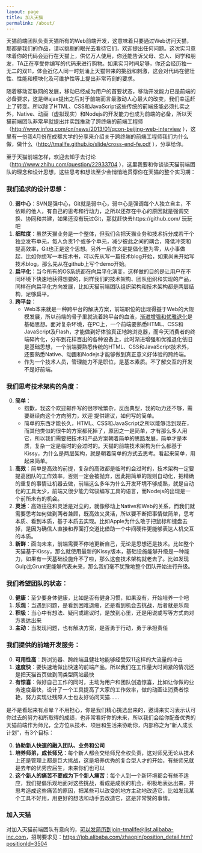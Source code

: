 ```yaml
---
layout: page
title: 加入天猫
permalink: /about/
---
```


天猫前端团队负责天猫所有的Web前端开发，这意味着只要通过Web访问天猫，那都是我们的作品，请以挑剔的眼光去看待它们，欢迎提出任何问题。这次实习意味着你的代码会运行在天猫上，供亿万人使用，你还能告诉父母、恋人、同学和朋友，TA正在享受你编写的代码来进行购物。如果实习时间足够，你还会经历独一无二的双11，体会近亿人同一时刻涌上天猫带来的挑战和刺激，这会对代码在健壮性、性能和模块化及可维护性等上提出非常苛刻的要求。

随着移动互联网的发展，移动已经成为用户的首要状态，移动开发能力已是前端的必备要求，这是继ajax提出之后对于前端而言最激动人心最大的改变，我们幸运赶上了转变。所以除了HTML、CSS和JavaScript这些传统的前端技能必须扎实之外，Native、动画（虚拟现实）和Nodejs的开发能力也成为前端的必备，所以天猫前端团队非常早就提出并实践推动了跨终端的前端工程师（http://www.infoq.com/cn/news/2013/01/qcon-beijing-web-interview ），这里有一份我4月份在成都大学的分享来介绍关于跨终端的前端工程师我们为什么做，做什么（http://tmallfe.github.io/slide/cross-end-fe.pdf ），分享给你。

至于天猫前端怎样，欢迎去知乎去讨论（http://www.zhihu.com/question/22933704 ），这里我要和你谈谈天猫前端团队的理念和设计思想，这些思考和想法至少会悄悄地贯穿你在天猫的整个实习期：

### 我们追求的设计思想：
0. **弱中心**：SVN是强中心，Git就是弱中心，弱中心是强调每个人独立自主，不依赖的他人，有自己的思考和行动力，之所以还存在中心的原因就是强调交换、协同和共建，如果还没有玩过Git，那就赶快去https://github.com/ 玩玩吧
0. **细粒度**：虽然天猫业务是一个整体，但我们会把天猫业务和技术拆分成若干个独立发布单元，每人负责1个或多个单元，减少彼此之间的耦合，降低冲突和提高效率，Git也正是这个思想。另外一层含义是提倡化整为零，从小事做起，比如你想写一本技术书，可以先从写一篇技术blog开始，如果尚未开始写技术blog，那么先从在github上写个demo开始。
0. **扁平化**：当今所有的OS系统都在向扁平化演变，这样做的目的是让用户在不同环境下快速地获得想要的，同样我们的技术架构、团队组织和实现的产品，同样在向扁平化方向发展，比如天猫前端团队组织架构和技术架构都是两层结构，足够扁平。
0. **跨平台**：
     *  Web本来就是一种跨平台的解决方案，前端职位的出现得益于Web的大规模发展，所以前端的骨子里就流着跨平台的血液，[渐进增强和优雅退化](http://ued.taobao.org/blog/2008/10/understanding-progressiveen-hancement-chs-translation/)是基础思想。面对复杂环境，在PC上，一个前端要熟悉HTML、CSS和JavaScript及Flash，才能做到好体验真正地跨浏览器，而今天消费者的终端碎片化，分布到花样百出的各种设备上，此时渐进增强和优雅退化依旧是基础思想，一个前端要熟悉传统的HTML、CSS和JavaScript技术外，还要熟悉Native、动画和Nodejs才能够做到真正意义好体验的跨终端。
     * 作为一个技术人员，管理能力不是职位，是基本素质。不了解交互的开发不是好前端。

### 我们思考技术架构的角度：
0. **简单**：
    * 抱歉，我这个欢迎邮件写的很啰嗦繁杂，反面典型，我的功力还不够，需要继续向这个方向努力，欢迎    提供建议，如何写的简单。
    * 简单的东西才能长久，HTML、CSS和JavaScript之所以能够活到现在，而其他类似的很牛的方案都死掉了，原因之一是简单，才有那么多人用它，所以我们需要把技术和产品方案朝着简单的思路发展，简单才是本质，复杂一定是临时的会过时的。天猫的前端技术架构为什么都基于Kissy，为什么是两层架构，就是朝着简单的方式去思考。看起来简单，用起来简单。
0. **高效**：简单是高效的前提，复杂的高效都是临时的会过时的，技术架构一定要提高团队的工作效率，否则一定会被抛弃，因此把简单的规则自动化，把精确的重复的事情让机器去做，前端这么多年为什么开发环境不够成熟，就是自动化的工具太少，前端又很少能力驾驭编写工具的语言，而Nodejs的出现是一个前所未有的机会。
0. **灵活**：高效往往和灵活是对立的，就像移动上Native和Web的关系，而我们就需要思考如何做到两者兼顾，既高效又灵活，所以要不断把事情做简单，思考本质、看到本质，基于本质去实现。比如Apple为什么敢于把鼠标和键盘去掉，是因为确信人直接和界面打交道比借助一个中间硬件更能够表达人机交互的本质。
0. **新鲜**：面向未来，前端需要不停地更新自己，无论是思想还是技术。比如整个天猫基于Kissy，那么就使用最新的Kissy版本，基础设施能够升级是一种能力，如果有一天基础设施升不了啦，那么这套技术架构就老去了。比如发现Gulp比Grunt更能够代表未来，那么我们毫不犹豫地整个团队开始进行升级。

### 我们希望团队的状态：
0. **健康**：至少要身体健康，比如是否有健身习惯，如果没有，开始培养一个吧
0. **乐观**：当遇到问题，是看到困难退缩，还是看到机会去挑战，后者就是乐观
0. **积极**：当心中有想法、疑问或建议时，是放到心里，还是用说或写等方式向对方表达出来
0. **主动**：当发现问题，也有解决方案，是否勇于行动，勇于承担责任

### 我们提供的前端开发服务：
0. **可用性高**：跨浏览器、跨终端且健壮地能够经受双11这样的大流量的冲击
0. **速度快**：要快速地做出快速的前端产品，所以我们在工作量大时间紧的情况还是把天猫首页做到同类型网站最快
0. **有惊喜**：做好自己工作的同时，主动为用户和团队创造惊喜，比如让你做的业务速度最快，设计了一个工具提高了大家的工作效率，做的动画让消费者惊艳，努力实现让残障人士也友好访问天猫......

是不是看起来有点晕？不用担心，你是我们精心挑选出来的，邀请来实习表示认可你过去的努力和所取得的成绩，也非常看好你的未来，所以我们会给你配备优秀的天猫前端作为师兄，全方位从技术、项目和生活来协助你，内部称之为“新人成长计划”，有3个目标：

0. **协助新人快速的融入团队、业务和公司**
0. **培养师弟，成长师兄**：每个新人都会交给师兄全权负责，这对师兄无论从技术上还是管理上都是巨大挑战，这是培养优秀的复合型人才的开始，有些师兄就是去年的优秀应届生，未来你们也可以
0. **这个新人的痛苦不要成为下个新人痛苦**：每个人到一个新环境都会有些不适应，我们提倡乐观地面对这些挑战，看成是成长的机会，积极地表达出来，并思考造成这些痛苦的原因，把某些可以改变的地方主动地改造它，比如发现某个工具不好用，用更好的想法和动手去改造它，这是非常赞的事情。

### 加入天猫

对加入天猫前端团队有意向的，可以发简历到join-tmallfe@list.alibaba-inc.com，招聘要求见：https://job.alibaba.com/zhaopin/position_detail.htm?positionId=3504

